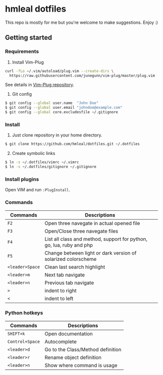 hmleal dotfiles
===============

This repo is mostly for me but you're welcome to make suggestions. Enjoy :)

Getting started
---------------

### Requirements

1. Install Vim-Plug

  ```sh
  curl -fLo ~/.vim/autoload/plug.vim --create-dirs \
    https://raw.githubusercontent.com/junegunn/vim-plug/master/plug.vim
  ```

  See details in [Vim-Plug repository](https://github.com/junegunn/vim-plug).

1. Git config

  ```sh
  $ git config --global user.name  "John Doe"
  $ git config --global user.email "johndoe@example.com"
  $ git config --global core.excludesfile ~/.gitignore
  ```

### Install

1. Just clone repository in your home directory.

  ```sh
  $ git clone https://github.com/hmleal/dotfiles.git ~/.dotfiles
  ```

2. Create symbolic links

  ```sh
  $ ln -s ~/.dotfiles/vimrc ~/.vimrc
  $ ln -s ~/.dotfiles/gitignore ~/.gitignore
  ```

### Install plugins

Open VIM and run `:PlugInstall`.

### Commands

Commands | Descriptions
--- | ---
`F2` | Open three navegate in actual opened file
`F3` | Open/Close three navegate files
`F4` | List all class and method, support for python, go, lua, ruby and php
`F5` | Change between light or dark version of solarized colorscheme
`<leader>Space` | Clean last search highlight
`<leader>m` | Next tab navigate
`<leader>n` | Previous tab navigate
`>` | indent to right
`<` | indent to left

### Python hotkeys

Commands | Descriptions
--- | ---
`SHIFT+k` | Open documentation
`Control+Space` | Autocomplete
`<leader>d` | Go to the Class/Method definition
`<leader>r` | Rename object definition
`<leader>n` | Show where command is usage
